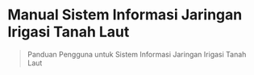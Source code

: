 # Manual Sistem Informasi Jaringan Irigasi Tanah Laut

> Panduan Pengguna untuk Sistem Informasi Jaringan Irigasi Tanah Laut
